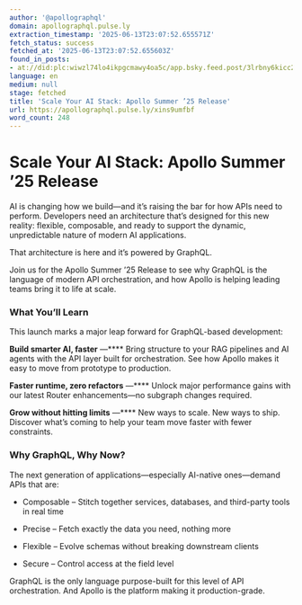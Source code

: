 ```yaml
---
author: '@apollographql'
domain: apollographql.pulse.ly
extraction_timestamp: '2025-06-13T23:07:52.655571Z'
fetch_status: success
fetched_at: '2025-06-13T23:07:52.655603Z'
found_in_posts:
- at://did:plc:wiwzl74lo4ikpgcmawy4oa5c/app.bsky.feed.post/3lrbny6kicc2s
language: en
medium: null
stage: fetched
title: 'Scale Your AI Stack: Apollo Summer ’25 Release'
url: https://apollographql.pulse.ly/xins9umfbf
word_count: 248
---
```


# Scale Your AI Stack: Apollo Summer ’25 Release

AI is changing how we build—and it’s raising the bar for how APIs need to perform. Developers need an architecture that’s designed for this new reality: flexible, composable, and ready to support the dynamic, unpredictable nature of modern AI applications.

That architecture is here and it’s powered by GraphQL.

Join us for the Apollo Summer ’25 Release to see why GraphQL is the language of modern API orchestration, and how Apollo is helping leading teams bring it to life at scale.

### **What You’ll Learn**

This launch marks a major leap forward for GraphQL-based development:

**Build smarter AI, faster** —**** Bring structure to your RAG pipelines and AI agents with the API layer built for orchestration. See how Apollo makes it easy to move from prototype to production.

**Faster runtime, zero refactors** —**** Unlock major performance gains with our latest Router enhancements—no subgraph changes required.

**Grow without hitting limits** —**** New ways to scale. New ways to ship. Discover what’s coming to help your team move faster with fewer constraints.

### **Why GraphQL, Why Now?**

The next generation of applications—especially AI-native ones—demand APIs that are:

  * Composable – Stitch together services, databases, and third-party tools in real time

  * Precise – Fetch exactly the data you need, nothing more

  * Flexible – Evolve schemas without breaking downstream clients

  * Secure – Control access at the field level

GraphQL is the only language purpose-built for this level of API orchestration. And Apollo is the platform making it production-grade.